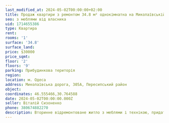 ```yaml
---
last_modified_at: 2024-05-02T00:00:00+02:00
title: Продаж квартири з ремонтом 34.8 м² однокімнатна на Миколаївській
seo: з меблями від власника
uid: 1714655386
type: Квартира
rent:
rooms: '1'
surface: '34.8'
surface_land:
price: $30000
price_sqmt:
floor: '2'
floors: '9'
parking: Прибудинкова територія
region:
location: м. Одеса
address: Миколаївська дорога, 305А, Пересипський район
object:
coordinates: 46.555466,30.764588
date: 2024-05-02T00:00:00.000Z
seller: Віталій Сизоненко
phone: 380674882270
description: Вторинне відремонтоване житло з меблями і технікою, придатне і готове для проживання
---
```

